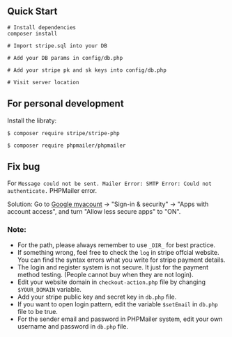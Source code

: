 ## Quick Start
```
# Install dependencies
composer install

# Import stripe.sql into your DB

# Add your DB params in config/db.php

# Add your stripe pk and sk keys into config/db.php

# Visit server location
```

## For personal development

Install the libraty:
```
$ composer require stripe/stripe-php

$ composer require phpmailer/phpmailer
```

## Fix bug
For `Message could not be sent. Mailer Error: SMTP Error: Could not authenticate.` PHPMailer error.

Solution: Go to [Google myacount](myaccount.google.com) -> "Sign-in & security" -> "Apps with account access", and turn "Allow less secure apps" to "ON".


### Note: 

* For the path, please always remember to use `_DIR_` for best practice.
* If something wrong, feel free to check the `log` in stripe offcial website. You can find the syntax errors what you write for stripe payment details.
* The login and register system is not secure. It just for the payment method testing. (People cannot buy when they are not login).
* Edit your website domain in `checkout-action.php` file by changing `$YOUR_DOMAIN` variable. 
* Add your stripe public key and secret key in `db.php` file. 
* If you want to open login pattern, edit the variable `$setEmail` in `db.php` file to be true.
* For the sender email and password in PHPMailer system, edit your own username and password in `db.php` file.
